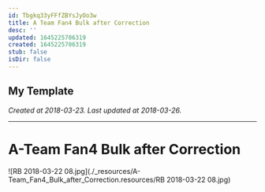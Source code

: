 ```yaml
---
id: Tbgkq33yFFfZBYsJyOo3w
title: A Team Fan4 Bulk after Correction
desc: ''
updated: 1645225706319
created: 1645225706319
stub: false
isDir: false
---
```

My Template
---

_Created at 2018-03-23._
_Last updated at 2018-03-26._




---

# A-Team Fan4 Bulk after Correction


![RB 2018-03-22 08.jpg](./_resources/A-Team_Fan4_Bulk_after_Correction.resources/RB 2018-03-22 08.jpg)


